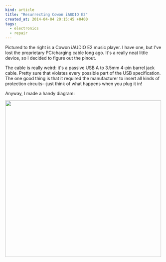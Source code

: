 ```yaml
---
kind: article
title: "Resurrecting Cowon iAUDIO E2"
created_at: 2014-04-04 20:15:45 +0400
tags:
  - electronics
  - repair
---
```


Pictured to the right is a Cowon iAUDIO E2 music player. I have one, but I've lost the
proprietary PC/charging cable long ago. It's a really neat little device, so I decided to figure
out the pinout.

<!-- more -->

The cable is really weird: it's a passive USB A to 3.5mm 4-pin barrel jack cable. Pretty sure that
violates every possible part of the USB specification. The one good thing is that it required
the manufacturer to insert all kinds of protection circuits--just think of what happens when you
plug it in!

Anyway, I made a handy diagram:

<img src="/images/cowon-e2/schematics.svg" style="width: 500px">
